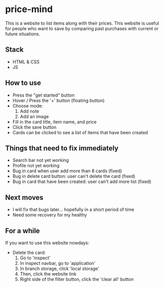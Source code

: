 # price-mind

This is a website to list items along with their prices.
This website is useful for people who want to save by comparing past purchases with current or future situations.

## Stack

- HTML & CSS
- JS

## How to use

- Press the "get started" button
- Hover / Press the '+' button (floating button)
- Choose mode:
  1. Add note
  2. Add an image
- Fill in the card title, item name, and price
- Click the save button
- Cards can be clicked to see a list of items that have been created

## Things that need to fix immediately

- Search bar not yet working
- Profile not yet working
- Bug in card when user add more than 8 cards (fixed)
- Bug in delete card button: user can't delete the card (fixed)
- Bug in card that have been created: user can't add more list (fixed)

## Next moves

- I will fix that bugs later... hopefully in a short period of time
- Need some recovery for my healthy

## For a while

If you want to use this website nowdays:

- Delete the card:
  1. Go to 'inspect'
  2. In inspect navbar, go to 'application'
  3. In branch storage, click 'local storage'
  4. Then, click the website link
  5. Right side of the filter button, click the 'clear all' button
